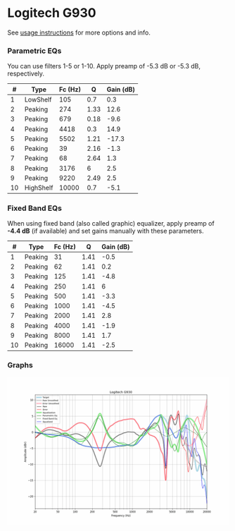 # Logitech G930
See [usage instructions](https://github.com/jaakkopasanen/AutoEq#usage) for more options and info.

### Parametric EQs
You can use filters 1-5 or 1-10. Apply preamp of -5.3 dB or -5.3 dB, respectively.

|   # | Type      |   Fc (Hz) |    Q |   Gain (dB) |
|-----|-----------|-----------|------|-------------|
|   1 | LowShelf  |       105 | 0.7  |         0.3 |
|   2 | Peaking   |       274 | 1.33 |        12.6 |
|   3 | Peaking   |       679 | 0.18 |        -9.6 |
|   4 | Peaking   |      4418 | 0.3  |        14.9 |
|   5 | Peaking   |      5502 | 1.21 |       -17.3 |
|   6 | Peaking   |        39 | 2.16 |        -1.3 |
|   7 | Peaking   |        68 | 2.64 |         1.3 |
|   8 | Peaking   |      3176 | 6    |         2.5 |
|   9 | Peaking   |      9220 | 2.49 |         2.5 |
|  10 | HighShelf |     10000 | 0.7  |        -5.1 |

### Fixed Band EQs
When using fixed band (also called graphic) equalizer, apply preamp of **-4.4 dB** (if available) and set gains manually with these parameters.

|   # | Type    |   Fc (Hz) |    Q |   Gain (dB) |
|-----|---------|-----------|------|-------------|
|   1 | Peaking |        31 | 1.41 |        -0.5 |
|   2 | Peaking |        62 | 1.41 |         0.2 |
|   3 | Peaking |       125 | 1.41 |        -4.8 |
|   4 | Peaking |       250 | 1.41 |         6   |
|   5 | Peaking |       500 | 1.41 |        -3.3 |
|   6 | Peaking |      1000 | 1.41 |        -4.5 |
|   7 | Peaking |      2000 | 1.41 |         2.8 |
|   8 | Peaking |      4000 | 1.41 |        -1.9 |
|   9 | Peaking |      8000 | 1.41 |         1.7 |
|  10 | Peaking |     16000 | 1.41 |        -2.5 |

### Graphs
![](./Logitech%20G930.png)
